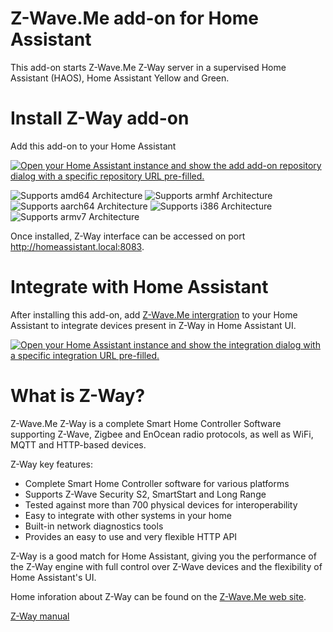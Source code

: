 # Z-Wave.Me add-on for Home Assistant
This add-on starts Z-Wave.Me Z-Way server in a supervised Home Assistant (HAOS), Home Assistant Yellow and Green.

# Install Z-Way add-on
Add this add-on to your Home Assistant

[![Open your Home Assistant instance and show the add add-on repository dialog with a specific repository URL pre-filled.](https://my.home-assistant.io/badges/supervisor_add_addon_repository.svg)](https://my.home-assistant.io/redirect/supervisor_add_addon_repository/?repository_url=https%3A%2F%2Fgithub.com%2Fz-wave-me%2Fha-z-wave-me-addon)

![Supports amd64 Architecture][amd64-shield]
![Supports armhf Architecture][armhf-shield]
![Supports aarch64 Architecture][aarch64-shield]
![Supports i386 Architecture][i386-shield]
![Supports armv7 Architecture][armv7-shield]

Once installed, Z-Way interface can be accessed on port http://homeassistant.local:8083.

# Integrate with Home Assistant
After installing this add-on, add [Z-Wave.Me intergration](https://www.home-assistant.io/integrations/zwave_me) to your Home Assistant to integrate devices present in Z-Way in Home Assistant UI.

[![Open your Home Assistant instance and show the integration dialog with a specific integration URL pre-filled.](https://my.home-assistant.io/badges/config_flow_start.svg)](https://my.home-assistant.io/redirect/config_flow_start?domain=zwave_me)

# What is Z-Way?
Z-Wave.Me Z-Way is a complete Smart Home Controller Software supporting Z-Wave, Zigbee and EnOcean radio protocols, as well as WiFi, MQTT and HTTP-based devices.

Z-Way key features:
- Complete Smart Home Controller software for various platforms
- Supports Z-Wave Security S2, SmartStart and Long Range
- Tested against more than 700 physical devices for interoperability
- Easy to integrate with other systems in your home
- Built-in network diagnostics tools
- Provides an easy to use and very flexible HTTP API

Z-Way is a good match for Home Assistant, giving you the performance of the Z-Way engine with full control over Z-Wave devices and the flexibility of Home Assistant's UI.

Home inforation about Z-Way can be found on the [Z-Wave.Me web site](https://z-wave.me/z-way/).

[Z-Way manual](https://z-wave.me/manual/z-way/)

[aarch64-shield]: https://img.shields.io/badge/aarch64-yes-green.svg
[amd64-shield]: https://img.shields.io/badge/amd64-yes-green.svg
[armhf-shield]: https://img.shields.io/badge/armhf-yes-green.svg
[armv7-shield]: https://img.shields.io/badge/armv7-yes-green.svg
[i386-shield]: https://img.shields.io/badge/i386-yes-green.svg

